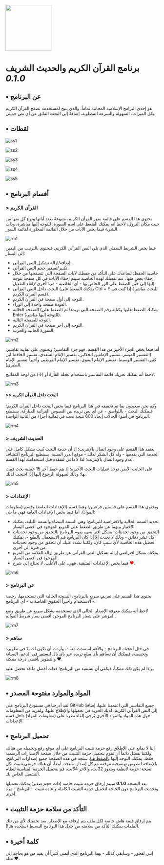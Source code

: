 <img src="ico.png" width="150">

# برنامج القرآن الكريم والحديث الشريف _0.1.0_

## • عن البرنامج

هو إحدى البرامج الإسلامية المجانية تماماً، والذي يتيح لمستخدمه تصفح القرآن الكريم بكل الميزات، السهولة والسرعة المطلوبة، إضافةً إلى البحث الفائق عن أي نص حديثي.

## • لقطات
![ss1](Screenshots/1.jpg)

![ss2](Screenshots/2.jpg)

![ss3](Screenshots/3.jpg)

![ss4](Screenshots/4.jpg)

![ss5](Screenshots/5.jpg)

## • أقسام البرنامج
### > القرآن الكريم
يحتوي هذا القسم على قائمة سور القرآن الكريم، متبوعةً بعدد آياتها ونوع كلٍ منها من حيث مكان النزول، لاحظ أنه يمكنك الضغط على اسم السورة؛ للتوجه إليها مباشرة، وذات الشيء فيما يخص الآيات من خلال القائمة المجاورة لقائمة السور.

![rm1](Screenshots/forReadme/1.jpg)

فيما يخص الشريط السفلي الذي يلي النص القرآني الكريم، فيحتوي بالترتيب من اليمين إلى اليسار:
- إضافة/إزالة تشكيل النص القرآني.
- تكبير/تصغير حجم النص القرآني.
- خاصية الحفظ: تساعدك على التأكد من حفظك لآيات الصفحة التي تتصفحها من خلال إخفاء بعضٍ منها، عند تفعيلك لهذه الخاصية سيتم إخفاء الآيات في كل صفحة تتوجه إليها إلى حين الضغط على الزر الخاص بها - أي الخاصية - مرة أخرى لإلغاء التفعيل.
- البحث داخل النص القرآني (يمكنك الضغط على Ctrl + F للبحث مباشرةً إذا كنت في قسم القرآن الكريم).
- التوجه إلى أول صفحة في القرآن الكريم.
- العودة صفحة واحدة إلى الوراء.
- الصفحة الحالية (يمكنك الضغط عليها وكتابة رقم الصفحة التي تريدها ثم الضغط على Enter للتوجه إليها مباشرةً).
- التوجه للصفحة التالية.
- التوجه إلى آخر صفحة في القرآن الكريم.
- السورة الحالية والحزب.

![rm2](Screenshots/forReadme/2.jpg)

أما فيما يخص الجزء الأخير من هذا القسم، فهو جزء التفاسير؛ ويحتوي على ثمانية تفاسير: (التفسير الميسر، تفسير الإمامين الجلالين، تفسير الإمام السعدي، تفسير الحافظ ابن كثير، التفسير الوسيط، تفسير الإمام البغوي، تفسير الإمام القرطبي وأخيراً تفسير الإمام الطبري).

لاحظ أنه يمكنك تحريك قائمة التفاسير باستخدام عجلة الفأرة أو (↓) من لوحة المفاتيح.

![rm3](Screenshots/forReadme/3.jpg)

#### >> البحث داخل القرآن الكريم
وكم نحن سعيدون بما تم تحقيقه في هذا البرنامج فيما يخص البحث داخل القرآن الكريم؛ فيمكنك البحث - باللواصق - عن أي نص تريده بين النصوص القرآنية المباركة. يستطيع البرنامج في أسوء الحالات إيجاد 600 نتيجة بحث في ثمانية أجزاء من الثانية الواحدة.

![rm4](Screenshots/forReadme/4.gif)


### > الحديث الشريف
يعتمد هذا القسم على وجود اتصال بالإنترنت؛ إذ أن خدمة البحث بُنيت بشكلٍ كامل على الخدمة التي يقدمها - وله كل الشكر لذلك - موقع الدرر السنية، يستطيع البرنامج اكتشاف عدم وجود اتصال بالإنترنت؛ لذا لا داعي لتفقده قبل استخدامك لهذا القسم.

على الجانب الأيمن توجد عمليات البحث الأخيرة؛ إذ يتم حفظ آخر 15 عملية بحث قمت بها؛ وذلك لسهولة الرجوع إليها إذا احتجت لذلك.

![rm5](Screenshots/forReadme/5.gif)

### > الإعدادات
ويحتوي هذا القسم على قسمين فرعيين؛ وهما قسم (الإعدادات العامة) وقسم (معلومات المواد)، أما فيما يخص الإعدادات العامة فهي ما يلي:
- تحديد السمة الحالية والافتراضية للبرنامج؛ وهي السمة البيضاء والسمة الليلية، يمكنك الاختيار بينهما عن طريق الضغط على المربع الموجود في أقصى اليسار.
- التحقق من وجود تحديثات: بشكل افتراضي، يقوم البرنامج بالتحقق من وجود تحديثات كل عشر دقائق - وذلك لا يحدث إلا إذا كان البرنامج قيد الاستعمال بالطبع -، يمكنك تعطيل هذه الخاصية لأي سببٍ كان، ولكننا نشدد عليك أن تتحقق من وجود تحديثات من فترة إلى أخرى.
- يمكنك بشكل افتراضي إزالة تشكيل النص القرآني عن طريق إزالة العلامة من المربع الموجود في أقصى اليسار.
- فيما يخص الإعدادات المتبقية، فهي، على الأغلب، لا تحتاج إلى شرح <span style="color:red">❤</span>.

![rm6](Screenshots/forReadme/6.jpg)

### > عن البرنامج
يحتوي هذا القسم على تعريفٍ سريع بالبرنامج، النسخة الحالية التي تستخدمها، رخصة الاستخدام وأخيراً الحقوق الخاصة به - أي البرنامج -.

لاحظ أنه يمكنك معرفة الإصدار الحالي الذي تستخدمه بشكل سريع عن طريق وضع المؤشر على شعار البرنامج الموجود أقصى يسار شريط القوائم.

![rm7](Screenshots/forReadme/7.jpg)

### > ساهم
في حال أعجبك البرنامج - والأهم استفدت منه -، وأردت أن تكون لك يدٌ في تطويره وتحسينه، فيمكنك أن تساهم بأي مبلغٍ تريده عبر باي بال لنستمر في الدعم، الصيانة والتطوير بأقصى درجة ممكنة ❤.

وإذا لم يكن ذلك ممكناً، فيكفي أن تستفيد من البرنامج؛ فذلك أفضل ما قد نحصل عليه.

![rm8](Screenshots/forReadme/8.jpg)

## • المواد والموارد مفتوحة المصدر
لقد أدرجنا في مستودع البرنامج على GitHub جميع التفاسير التي اعتمدنا عليها، إضافةً إلى النص القرآني الكريم. لديك الحرية في تحميلها والإطلاع عليها، ولمزيد من المعلومات حول هذه المواد والمواد الأخرى يُرجى إلقاء نظرة على (معلومات المواد) داخل قسم الإعدادات.

## • تحميل البرنامج
إننا لا نمانع على الإطلاق رفع حزمة تثبيت البرنامج على أي موقع رفع وتحميله من هناك، ولكننا نفضل دائماً أن تقوم بتحميل حزمة التثبيت من خلال صفحة الإصدارات الرسمية فقط، يمكنك التوجه إليها [بالضغط هنا](https://github.com/mhmdkrmabd/quran-and-hadith/releases). ستجد في هذه الصفحة جميع إصدارات البرنامج، بالإضافة لنصوص توضيحية مرفقة مع كل إصدار. ستجد، أيضاً، أن هناك حزمتي تثبيت لكل نسخة؛ حزمة لأنظمة ويندوز 32بت، والآخر 64بت، قم بتحميل الحزمة المناسبة لنظام التشغيل الخاص بك.

بعد النسخة <b>0.1.0</b> سيتم إرفاق حزمة تثبيت خاصة (ذات حجم صغير) يمكنك تحميلها وتحديث البرنامج دون الحاجة لتحميل حزمة التثبيت الكاملة وإعادة تثبيت - البرنامج - مرة أخرى.

## • التأكد من سلامة حزمة التثبيت
يتم إرفاق قيمة هاش خاصة لكل ملف يتم إرفاقه مع الإصدار، بعد تحميلك لأيٍ من تلك الملفات يمكنك التأكد من سلامته من خلال هذا البرنامج البسيط [(ستجده هنا!)](https://github.com/mhmdkrmabd/md5-app).

## • كلمة أخيرة
إنني لفخور - وسأبقى كذلك - بهذا البرنامج الذي أتمنى كثيراً أن يفيد من هو بحاجة إلى مثله ❤.

